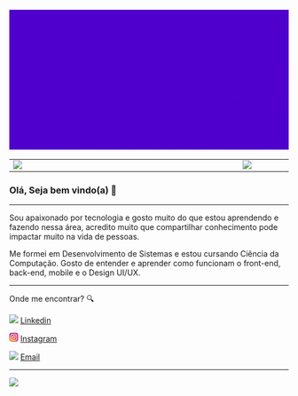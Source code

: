![Banner github](https://raw.githubusercontent.com/gabrielronny/gabrielronny/master/images/banner.gif)

<center>
  <table>
    <tr>
        <td><img width="400px" align="left" src="https://github-readme-stats.vercel.app/api/top-langs/?username=gabrielronny&hide=html&layout=compact&theme=buefy" /></td>
        <td><img width="495px" align="left" src="https://github-readme-stats.vercel.app/api?username=gabrielronny&theme=buefy"/></td>
    </tr>   
  </table>
</center>  


### Olá, Seja bem vindo(a) 👋
---

Sou apaixonado por tecnologia e gosto muito do que estou aprendendo e fazendo nessa área, acredito muito que compartilhar conhecimento pode impactar muito na vida de pessoas.

Me formei em Desenvolvimento de Sistemas e estou cursando Ciência da Computação. Gosto de entender e aprender como funcionam o front-end, back-end, mobile e o Design UI/UX.

---
Onde me encontrar? :mag:  


<a href="https://www.linkedin.com/in/gabrielronny/"><img src="https://cdn4.iconfinder.com/data/icons/social-messaging-ui-color-shapes-2-free/128/social-linkedin-circle-512.png" width="16"></img></a> [Linkedin](https://www.linkedin.com/in/gabrielronny/)

<a href="https://www.instagram.com/gabrielronny_"><img src="https://raw.githubusercontent.com/gabrielronny/gabrielronny/master/images/instagram.webp" width="16"></img></a> [Instagram](https://www.instagram.com/gabrielronny_)  

<a href="mailto:gabrielronny123@hotmail.com"><img src="https://cdn.iconscout.com/icon/free/png-256/microsoft-outlook-2-569268.png" width="16"></img></a> [Email](mailto:gabrielronny123@hotmail.com)  

---
![](https://komarev.com/ghpvc/?username=a&color=blue&style=flat)




